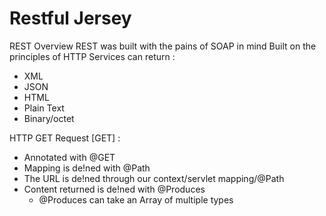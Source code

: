 # Restful Jersey

REST Overview
REST was built with the pains of SOAP in mind
Built on the principles of HTTP
Services can return :
- XML
- JSON
- HTML
- Plain Text
- Binary/octet

HTTP GET Request [GET] :
- Annotated with @GET
- Mapping is de!ned with @Path
- The URL is de!ned through our context/servlet mapping/@Path
- Content returned is de!ned with @Produces
	- @Produces can take an Array of multiple types